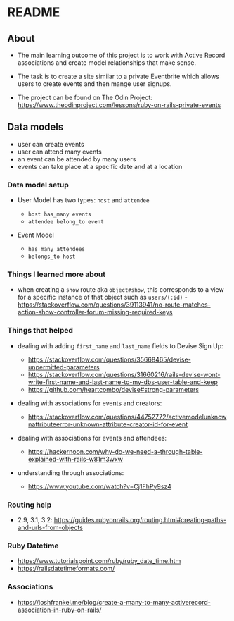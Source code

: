 # README

## About

- The main learning outcome of this project is to work with Active Record associations and create model relationships that make sense.

- The task is to create a site similar to a private Eventbrite which allows users to create events and then mange user signups.

- The project can be found on The Odin Project: https://www.theodinproject.com/lessons/ruby-on-rails-private-events

## Data models

- user can create events
- user can attend many events
- an event can be attended by many users
- events can take place at a specific date and at a location

### Data model setup

- User Model has two types: `host` and `attendee`
  - `host has_many events`
  - `attendee belong_to event`

- Event Model
  - `has_many attendees`
  - `belongs_to host`
<!-- 
### Updated relationship model tables

- User table
  - `...`

- Event table
  - `...`
  - `creator_id`
  - `attendee_id` -->

### Things I learned more about
  - when creating a `show` route aka `object#show`, this corresponds to a view for a specific instance of that object such as `users/(:id)`
    -https://stackoverflow.com/questions/39113941/no-route-matches-action-show-controller-forum-missing-required-keys


### Things that helped

- dealing with adding `first_name` and `last_name` fields to Devise Sign Up:
  - https://stackoverflow.com/questions/35668465/devise-unpermitted-parameters
  - https://stackoverflow.com/questions/31660216/rails-devise-wont-write-first-name-and-last-name-to-my-dbs-user-table-and-keep
  - https://github.com/heartcombo/devise#strong-parameters

- dealing with associations for events and creators:
  - https://stackoverflow.com/questions/44752772/activemodelunknownattributeerror-unknown-attribute-creator-id-for-event

- dealing with associations for events and attendees:
  - https://hackernoon.com/why-do-we-need-a-through-table-explained-with-rails-w81m3wxw

- understanding through associations:
  - https://www.youtube.com/watch?v=Cj1FhPy9sz4

### Routing help

- 2.9, 3.1, 3.2: https://guides.rubyonrails.org/routing.html#creating-paths-and-urls-from-objects
  
### Ruby Datetime

- https://www.tutorialspoint.com/ruby/ruby_date_time.htm
- https://railsdatetimeformats.com/

### Associations

- https://joshfrankel.me/blog/create-a-many-to-many-activerecord-association-in-ruby-on-rails/
